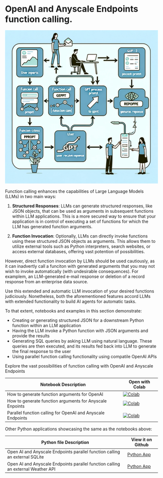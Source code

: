 # OpenAI and Anyscale Endpoints function calling.

<img src="./images/gpt_function_calling.png">

Function calling enhances the capabilities of Large Language Models (LLMs) in two main ways:

1. **Structured Responses**: LLMs can generate structured responses, like JSON objects, that can be used as arguments in subsequent functions within LLM applications. This is a more secured way
to ensure that your application is in control of executing a set
of functions for which the LLM has generated function arguments.

2. **Function Invocation**: Optionally, LLMs can directly invoke functions using these structured JSON objects as arguments. This allows them to utilize external tools such as Python interpreters, search websites, or access external databases, offering vast potention of possibilities.

However, direct function invocation by LLMs should be used cautiously,
as it can inadvertly call a funciton with generated arguments that 
you may not wish to invoke automatically (with undesirable consequences). For examplem, an LLM-generated e-mail response or deletion of a record response from an enterprise data source.

Use this extended and automatic LLM invocation of your desired 
functions judiciously. Nonetheless, both the aforementioned features
accord LLMs with extended functionality to build AI agents for automatic tasks.

To that extent, notebooks and examples in this section demonstrate:

* Creating or generating structured JSON for a downstream Python function within an LLM application
* Having the LLM invoke a Python function with JSON arguments and provide the results
* Generating SQL queries by asking LLM using natural language. These
queries are then executed, and its results fed back into LLM to generate
the final response to the user
* Using parallel function calling functionality using compatile OpenAI APIs

Explore the vast possibilities of function calling with OpenAI and Anyscale Endpoints


| Notebook Description| Open with Colab |
|--------------------|-----------------|
| How to generate function arguments for OpenAI | [![Colab](https://colab.research.google.com/assets/colab-badge.svg)](https://colab.research.google.com/github/dmatrix/genai-cookbook/blob/main/function-calling/1_how_to_generate_openai_func_arguments.ipynb) |
| How to generate function arguments for Anyscale Enpoints| [![Colab](https://colab.research.google.com/assets/colab-badge.svg)](https://colab.research.google.com/github/2_how_to_generate_anyscale_endpoints_func_arguments.ipynb) |
| Parallel function calling for OpenAI and Anyscale Endpoints| [![Colab](https://colab.research.google.com/assets/colab-badge.svg)](https://colab.research.google.com/github/dmatrix/genai-cookbook/blob/main/function-calling/3_how_to_use_openai_anyscale_parallel_function_calling_db.ipynb)|

Other Python applications showcasing the same as the notebooks above:



| Python file  Description| View it on Github |
|-------------------------|-------------------|
| Open AI and Anyscale Endpoints parallel function calling an external SQLite| [Python App](https://github.com/dmatrix/genai-cookbook/blob/main/function-calling/openai_anyscale_parallel_function_calling_db.py) |
| Open AI and Anyscale Endpoints parallel function calling an external Weather API |[Python App](https://github.com/dmatrix/genai-cookbook/blob/main/function-calling/openai_parallel_function_calling_external.py) |

